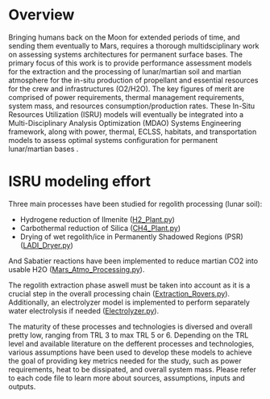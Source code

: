 Overview
========

Bringing humans back on the Moon for extended periods of time, and sending them eventually to Mars, requires a thorough multidsciplinary work on assessing systems architectures for permanent surface bases. The primary focus of this work is to provide performance assessment models for the extraction and the processing of lunar/martian soil and martian atmosphere for the in-situ production of propellant and essential resources for the crew and infrastructures (O2/H2O). The key figures of merit are comprised of power requirements, thermal management requirements, system mass, and resources consumption/production rates. These In-Situ Resources Utilization (ISRU) models will eventually be integrated into a Multi-Disciplinary Analysis Optimization (MDAO) Systems Engineering framework, along with power, thermal, ECLSS, habitats, and transportation models to assess optimal systems configuration for permanent lunar/martian bases .

# ISRU modeling effort

Three main processes have been studied for regolith processing (lunar soil):

- Hydrogene reduction of Ilmenite ([H2_Plant.py](https://github.com/Antoine-Marin-Git/ISRU_Moon_Mars/tree/master/H2_Plant.py))
- Carbothermal reduction of Silica ([CH4_Plant.py](https://github.com/Antoine-Marin-Git/ISRU_Moon_Mars/tree/master/CH4_Plant.py))
- Drying of wet regolith/ice in Permanently Shadowed Regions (PSR) ([LADI_Dryer.py](https://github.com/Antoine-Marin-Git/ISRU_Moon_Mars/tree/master/LADI_Dryer.py))

And Sabatier reactions have been implemented to reduce martian CO2 into usable H2O ([Mars_Atmo_Processing.py](https://github.com/Antoine-Marin-Git/ISRU_Moon_Mars/tree/master/Mars_Atmo_Processing.py)).

The regolith extraction phase aswell must be taken into account as it is a crucial step in the overall processing chain ([Extraction_Rovers.py](https://github.com/Antoine-Marin-Git/ISRU_Moon_Mars/tree/master/Extraction_Rovers.py)). Additionally, an electrolyzer model is implemented to perform separately water electrolysis if needed ([Electrolyzer.py](https://github.com/Antoine-Marin-Git/ISRU_Moon_Mars/tree/master/Electrolyzer.py)).

The maturity of these processes and technologies is diversed and overall pretty low, ranging from TRL 3 to max TRL 5 or 6. Depending on the TRL level and available literature on the defferent processes and technologies, various assumptions have been used to develop these models to achieve the goal of providing key metrics needed for the study, such as power requirements, heat to be dissipated, and overall system mass. 
Please refer to each code file to learn more about sources, assumptions, inputs and outputs.
